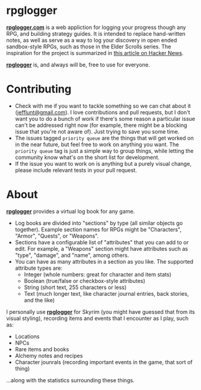 rpglogger
=========

[**rpglogger.com**](http://rpglogger.com) is a web appliction for logging your progress though any RPG, and building strategy guides. It is intended to replace hand-written notes, as well as serve as a way to log your discovery in open ended sandbox-style RPGs, such as those in the Elder Scrolls series. The inspiration for the project is summarized in [this article on Hacker News](http://news.ycombinator.com/item?id=3256830).

[**rpglogger**](http://rpglogger.com) is, and always will be, free to use for everyone.

Contributing
============

* Check with me if you want to tackle something so we can chat about it (jefflunt@gmail.com).  I love contributions and pull requests, but I don't want you to do a bunch of work if there's some reason a particular issue can't be addressed right now (for example, there might be a blocking issue that you're not aware of). Just trying to save you some time.
* The issues tagged `priority queue` are the things that will get worked on in the near future, but feel free to work on anything you want. The `priority queue` tag is just a simple way to group things, while letting the community know what's on the short list for development.
* If the issue you want to work on is anything but a purely visual change, please include relevant tests in your pull request.

About
=====

[**rpglogger**](http://rpglogger.com) provides a virtual log book for any game.

- Log books are divided into "sections" by type (all similar objects go together). Example section names for RPGs might be "Characters", "Armor", "Quests", or "Weapons".
- Sections have a configurable list of "attributes" that you can add to or edit. For example, a "Weapons" section might have attributes such as "type", "damage", and "name", among others.
- You can have as many attributes in a section as you like. The supported attribute types are:
    - Integer (whole numbers: great for character and item stats)
    - Boolean (true/false or checkbox-style attributes)
    - String (short text, 255 characters or less)
    - Text (much longer text, like character journal entries, back stories, and the like)

I personally use [**rpglogger**](http://rpglogger.com) for Skyrim (you might have guessed that from its visual styling), recording items and events that I encounter as I play, such as:
-   Locations
-   NPCs
-   Rare items and books
-   Alchemy notes and recipes
-   Character jounrals (recording important events in the game, that sort of thing)

...along with the statistics surrounding these things.